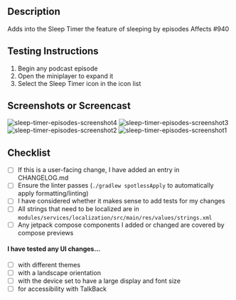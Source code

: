 ## Description
Adds into the Sleep Timer the feature of sleeping by episodes
Affects #940

## Testing Instructions
1. Begin any podcast episode
2. Open the miniplayer to expand it
3. Select the Sleep Timer icon in the icon list

## Screenshots or Screencast 
![sleep-timer-episodes-screenshot4](https://github.com/DaveHurley7/pocket-casts-android/assets/7275950/6f481c57-8992-41a7-8488-13ccc2f8b371)
![sleep-timer-episodes-screenshot3](https://github.com/DaveHurley7/pocket-casts-android/assets/7275950/63b825b5-9cc8-4664-b22d-c6f813b4309a)
![sleep-timer-episodes-screenshot2](https://github.com/DaveHurley7/pocket-casts-android/assets/7275950/6cdfe347-2cc3-434b-bf73-135656717cbe)
![sleep-timer-episodes-screenshot1](https://github.com/DaveHurley7/pocket-casts-android/assets/7275950/f5536395-1702-4129-bc7b-b3314ea938a4)



## Checklist
- [ ] If this is a user-facing change, I have added an entry in CHANGELOG.md
- [ ] Ensure the linter passes (`./gradlew spotlessApply` to automatically apply formatting/linting)
- [ ] I have considered whether it makes sense to add tests for my changes
- [ ] All strings that need to be localized are in `modules/services/localization/src/main/res/values/strings.xml`
- [ ] Any jetpack compose components I added or changed are covered by compose previews
 
#### I have tested any UI changes...
<!-- If this PR does not contain UI changes, ignore these items -->
- [ ] with different themes
- [ ] with a landscape orientation
- [ ] with the device set to have a large display and font size
- [ ] for accessibility with TalkBack
